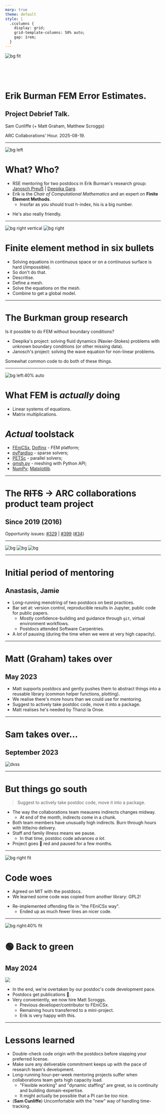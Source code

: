 ```yaml
---
marp: true
theme: default
style: |
  .ccolumns {
    display: grid;
    grid-template-columns: 50% auto;
    gap: 1rem;
  }
---
```


![bg fit](assets/ucl-banner.png)

<br/><br/><br/><!-- aesthetic vspace so the title isn't too close to the UCL banner -->

<!-- if html tags appear then: https://github.com/marp-team/marpit/issues/178#issuecomment-511106762 -->

# Erik Burman FEM Error Estimates.

## Project Debrief Talk.

Sam Cunliffe (+ Matt Graham, Matthew Scroggs)

ARC Collaborations' Hour. 2025-08-19.

---

<!--
paginate: true
_footer: © E. Burman, Linkedin.
-->

![bg left](assets/erik-linkedin.jpg)

# What? Who?

- RSE mentoring for two postdocs in Erik Burman's research group:
  [Janosch Preuẞ](https://www.mps.mpg.de/7387373/pm-20220516-promotionspreis-fuer-janosch-preuss) | [Deepika Garg](https://www.researchgate.net/profile/Deepika-Garg-9).
- Erik is the _Chair of Computational Mathematics_ and an expert on **Finite Element Methods**.
  - Insofar as you should trust h-index, his is a big number.

* He's also really friendly.

---

![bg right vertical](assets/airbus-a380-mesh.webp)
![bg right](assets/airbus-a380-heat.jpg)

<!--
footer: S. Cunliffe, 2025-08-18.
-->

# Finite element method in six bullets

- Solving equations in continuous space or on a continuous surface is hard (/impossible).
- So don't do that.
- Descritise.
- Define a mesh.
- Solve the equations on the mesh.
- Combine to get a global model.

---

# The Burkman group research

Is it possible to do FEM without boundary conditions?

- Deepika's project: solving fluid dynamics (Navier-Stokes) problems with unknown boundary conditions (or other missing data).
- Janosch's project: solving the wave equation for non-linear problems.

Somewhat common code to do both of these things.

---

![bg left:40% auto](assets/fenics.png)

# What FEM is _actually_ doing

- Linear systems of equations.
- Matrix multiplications.

# _Actual_ toolstack

- [FEniCSx](https://docs.fenicsproject.org/), [Dolfinx](https://docs.fenicsproject.org/dolfinx/v0.9.0/python/) - FEM platform;
- [pyPardiso](https://github.com/haasad/PyPardiso) - sparse solvers;
- [PETSc](https://petsc.org/release/petsc4py/) - parallel solvers;
- [gmsh.py](https://gmsh.info) - meshing with Python API;
- [NumPy](https://numpy.org/); [Matplotlib](https://matplotlib.org/).

---

# The ~~RITS~~ → ARC collaborations product team project

## Since 2019 (2016)

Opportunity issues: [#329](https://github.com/UCL-ARC/arc-opportunities-tracker/issues/329) | [#399](https://github.com/UCL-ARC/arc-opportunities-tracker/issues/399) ([#34](https://github.com/UCL-ARC/arc-opportunities-tracker/issues/34))

---

<!--
_header: "Image credits: Software Sustainability Institute, A. Georgoulas, J. Quinn"
-->

![bg](assets/david.jpg)
![bg](assets/anastasis.jpg)
![bg](assets/jamie.jpg)

---

# Initial period of mentoring

## Anastasis, Jamie

- Long-running menotring of two postdocs on best practices.
- Bar set at: version control, reproducible results in Jupyter, public code for public papers.
  - Mostly confidence-building and guidance through `git`, virtual environment workflows.
  - Postdocs attended Software Carpentries.
- A _lot_ of pausing (during the time when we were at very high capacity).

---

# Matt (Graham) takes over

## May 2023

- Matt supports postdocs and gently pushes them to abstract things into a reusable library (common helper functions, plotting).
- We realise there's more hours than we could use for mentoring.
- Suggest to actively take postdoc code, move it into a package.
- Matt realises he's needed by Thanzi la Onse.

---

# Sam takes over...

## September 2023

![dxss](assets/dxss.png)

---

# But things go south

> Suggest to actively take postdoc code, move it into a package.

<!-- prettier-ignore-start -->

* The way the collaborations team meausres indirects changes midway.
  - At end of the month, indirects come in a chunk.
* Both team members have unusually high indirects. Burn through hours with little/no delivery.
* Staff and family illness means we pause.
  - In that time, postdoc code advances _a lot_.
* Project goes 🔴 red and paused for a few months.

<!-- prettier-ignore-end -->

---

![bg right fit](assets/gpl.png)

# Code woes

- Agreed on MIT with the postdocs.
- We learned some code was copied from another library: GPL2!

* Re-implemented offending file in "the FEniCSx way".
  - Ended up as much fewer lines an nicer code.

---

![bg right:40% fit](assets/matt-basix.png)

# 🟢 Back to green

## May 2024

![](assets/dms-matt-jonc.png)

- In the end, we're overtaken by our postdoc's code development pace.
- Postdocs get publications 🎉.
- Very conveniently, we now hire Matt Scroggs.
  - Previous develioper/contributor to FEniCSx.
  - Remaining hours transferred to a mini-project.
  - Erik is very happy with this.

---

# Lessons learned

- Double-check code origin with the postdocs before slapping your preferred license.
- Make sure any deliverable commitment keeps up with the pace of research team's development.
- Long-running hour-per-week mentoring projects suffer when collaborations team gets high capacity load.
  - "Flexible working" and "dynamic staffing" are great, so is continuity and building domain-expertise.
  - It might actually be possible that a PI can be _too_ nice.
- (**Sam Cunliffe**) Uncomfortable with the "new" way of handling time-tracking.

